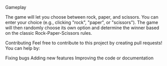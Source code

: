 Gameplay

The game will let you choose between rock, paper, and scissors. You can enter your choice (e.g., clicking "rock", "paper", or "scissors"). The game will then randomly choose its own option and determine the winner based on the classic Rock-Paper-Scissors rules.

Contributing
Feel free to contribute to this project by creating pull requests! You can help by:

Fixing bugs
Adding new features
Improving the code or documentation
